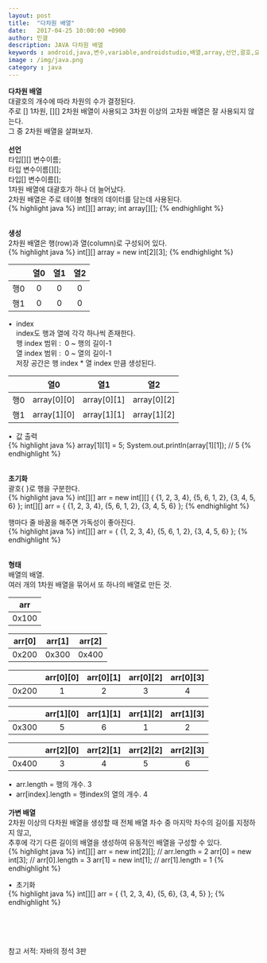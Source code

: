 ```yaml
---
layout: post
title:  "다차원 배열"
date:   2017-04-25 10:00:00 +0900
author: 민갤
description: JAVA 다차원 배열
keywords : android,java,변수,variable,androidstudio,배열,array,선언,괄호,요소,언어,자바의 정석,프로그래밍,다차원
image : /img/java.png
category : java
---
```


<div><strong class="h2">다차원 배열</strong></div>

<div>대괄호의 개수에 따라 차원의 수가 결정된다.</div>
<div>주로 [] 1차원, [][] 2차원 배열이 사용되고 3차원 이상의 고차원 배열은 잘 사용되지 않는다.</div>
<div>그 중 2차원 배열을 살펴보자.</div>
<br>

<div><strong>선언</strong></div>

<div>타입<span class="red">[][]</span> 변수이름;</div>
<div>타입 변수이름<span class="red">[][]</span>;</div>
<div>타입<span class="red">[]</span> 변수이름<span class="red">[]</span>;</div>
					     
<div>1차원 배열에 대괄호가 하나 더 늘어났다.</div>
<div>2차원 배열은 주로 테이블 형태의 데이터를 담는데 사용된다.</div>
{% highlight java %}
int[][] array;
int array[][];
{% endhighlight %}<p></p>
<br>
  
<div><strong>생성</strong></div>

<div>2차원 배열은 행(row)과 열(column)로 구성되어 있다.</div>
{% highlight java %}
int[][] array = new int[2][3];
{% endhighlight %}<p></p>

||열0|열1|열2|
|:-:|:-:|:-:|:-:|
|행0|0|0|0|
|행1|0|0|0|

<div>&#149;&nbsp; index</div>
<div>&nbsp; &nbsp; index도 행과 열에 각각 하나씩 존재한다.</div>
<div>&nbsp; &nbsp; 행 index 범위 :&nbsp; 0 ~ 행의 길이-1</div>
<div>&nbsp; &nbsp; 열 index 범위 :&nbsp; 0 ~ 열의 길이-1</div>
<div>&nbsp; &nbsp; 저장 공간은 행 index * 열 index 만큼 생성된다.</div>

||열0|열1|열2|
|:-:|:-:|:-:|:-:|
|행0|array[0][0]|array[0][1]|array[0][2]|
|행1|array[1][0]|array[1][1]|array[1][2]|

<div>&#149;&nbsp; 값 출력</div>
{% highlight java %}
array[1][1] = 5;
System.out.println(array[1][1]);    // 5
{% endhighlight %}<p></p>     
<br>
  
<div><strong>초기화</strong></div>

<div>괄호{ }로 행을 구분한다.</div>
{% highlight java %}
int[][] arr = new int[][] { {1, 2, 3, 4}, {5, 6, 1, 2}, {3, 4, 5, 6} };
int[][] arr = { {1, 2, 3, 4}, {5, 6, 1, 2}, {3, 4, 5, 6} };
{% endhighlight %}<p></p>
<div>행마다 줄 바꿈을 해주면 가독성이 좋아진다.</div>
{% highlight java %}
int[][] arr = {
		{1, 2, 3, 4}, 
		{5, 6, 1, 2}, 
		{3, 4, 5, 6} 
	};
{% endhighlight %}<p></p>	     
<br>
  
<div><strong>형태</strong></div>

<div>배열의 배열.</div>
<div>여러 개의 1차원 배열을 묶어서 또 하나의 배열로 만든 것.</div>

|arr|
|:-:|
|0x100|

|arr[0]|arr[1]|arr[2]|
|:-:|:-:|:-:|
|0x200|0x300|0x400|

| |arr[0][0]|arr[0][1]|arr[0][2]|arr[0][3]|
|:-:|:-:|:-:|:-:|:-:|
|0x200|1|2|3|4|

| |arr[1][0]|arr[1][1]|arr[1][2]|arr[1][3]|
|:-:|:-:|:-:|:-:|:-:|
|0x300|5|6|1|2|

| |arr[2][0]|arr[2][1]|arr[2][2]|arr[2][3]|
|:-:|:-:|:-:|:-:|:-:|
|0x400|3|4|5|6|
	
<div>&#149;&nbsp; arr.length = 행의 개수. 3</div>
<div>&#149;&nbsp; arr[index].length = 행index의 열의 개수. 4</div>    
<br>

<div><strong>가변 배열</strong></div>

<div>2차원 이상의 다차원 배열을 생성할 때 전체 배열 차수 중 마지막 차수의 길이를 지정하지 않고,</div>
<div>추후에 각기 다른 길이의 배열을 생성하여 유동적인 배열을 구성할 수 있다.</div>
{% highlight java %}
int[][] arr = new int[2][];    // arr.length = 2
arr[0] = new int[3];	       // arr[0].length = 3
arr[1] = new int[1];	       // arr[1].length = 1
{% endhighlight %}<p></p>

<div>&#149;&nbsp; 초기화</div>
{% highlight java %}
int[][] arr = {
		{1, 2, 3, 4}, 
		{5, 6}, 
		{3, 4, 5} 
	};
{% endhighlight %}<p></p>


<br>
<br>
<br>

참고 서적: 자바의 정석 3판